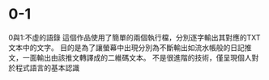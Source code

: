 # 0-1
0與1:不虛的語錄
這個作品使用了簡單的兩個執行檔，分別逐字輸出其對應的TXT文本中的文字。
目的是為了讓螢幕中出現分別為不斷輸出如流水帳般的日記推文，一面輸出由該推文轉譯成的二維碼文本。
不是很進階的技術，僅呈現個人對於程式語言的基本認識
